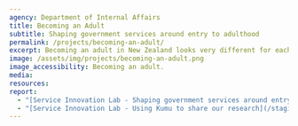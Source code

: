 ```yaml
---
agency: Department of Internal Affairs
title: Becoming an Adult
subtitle: Shaping government services around entry to adulthood
permalink: /projects/becoming-an-adult/
excerpt: Becoming an adult in New Zealand looks very different for each person and can be influenced by many variables. The ‘becoming an adult’ project was undertaken by a cross-branch DIA team to look into improving how young adults access government services and prove who they are (manage their identity).
image: /assets/img/projects/becoming-an-adult.png
image_accessibility: Becoming an adult.
media:
resources:
report:
  - "[Service Innovation Lab - Shaping government services around entry to adulthood](/staging-site/2019/06/12/Becoming-An-Adult/)"
  - "[Service Innovation Lab - Using Kumu to share our research](/staging-site/2019/07/10/Using-Kumu-To-Share-Our-Research/)"
---
```

